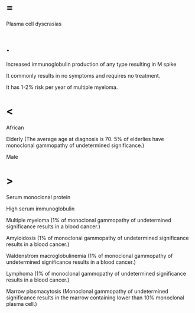 # =

Plasma cell dyscrasias

# .

Increased immunoglobulin production of any type resulting in M spike

It commonly results in no symptoms and requires no treatment.

It has 1-2% risk per year of multiple myeloma.

# <

African

Elderly (The average age at diagnosis is 70. 5% of elderlies have monoclonal gammopathy of undetermined significance.)

Male

# >

Serum monoclonal protein

High serum immunoglobulin

Multiple myeloma (1% of monoclonal gammopathy of undetermined significance results in a blood cancer.)

Amyloidosis (1% of monoclonal gammopathy of undetermined significance results in a blood cancer.)

Waldenstrom macroglobulinemia (1% of monoclonal gammopathy of undetermined significance results in a blood cancer.)

Lymphoma (1% of monoclonal gammopathy of undetermined significance results in a blood cancer.)

Marrow plasmacytosis (Monoclonal gammopathy of undetermined significance results in the marrow containing lower than 10% monoclonal plasma cell.)
